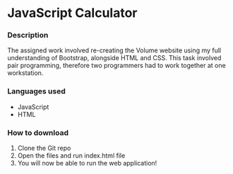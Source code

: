 # JavaScript Calculator

### Description
The assigned work involved re-creating the Volume website using my full understanding of Bootstrap, alongside HTML and CSS. This task involved pair programming, therefore two programmers had to work together at one workstation.

### Languages used
* JavaScript
* HTML

### How to download
1. Clone the Git repo
2. Open the files and run index.html file
3. You will now be able to run the web application!

